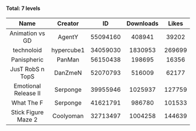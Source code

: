 #### Total: 7 levels

| Name | Creator | ID | Downloads | Likes |
|:---:|:---:|:---:|:---:|:---:|
| Animation vs GD | AgentY | 55094160 | 408941 | 39202
| technoloid | hypercube1 | 34059030 | 1830953 | 269699
| Panispheric | PanMan | 56150438 | 198695 | 16356
| JusT RobS n TopS | DanZmeN | 52070793 | 516009 | 62177
| Emotional Release II | Serponge | 39955946 | 1025937 | 127759
| What The F | Serponge | 41621791 | 986780 | 101533
| Stick Figure Maze 2 | Coolyoman | 32713497 | 1004258 | 144639
